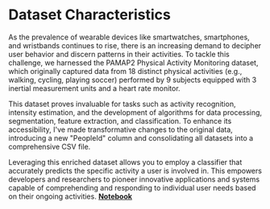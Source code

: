 # Dataset Characteristics
As the prevalence of wearable devices like smartwatches, smartphones, and wristbands continues to rise, there is an increasing demand to decipher user behavior and discern patterns in their activities. To tackle this challenge, we harnessed the PAMAP2 Physical Activity Monitoring dataset, which originally captured data from 18 distinct physical activities (e.g., walking, cycling, playing soccer) performed by 9 subjects equipped with 3 inertial measurement units and a heart rate monitor.

This dataset proves invaluable for tasks such as activity recognition, intensity estimation, and the development of algorithms for data processing, segmentation, feature extraction, and classification. To enhance its accessibility, I've made transformative changes to the original data, introducing a new "PeopleId" column and consolidating all datasets into a comprehensive CSV file.

Leveraging this enriched dataset allows you to employ a classifier that accurately predicts the specific activity a user is involved in. This empowers developers and researchers to pioneer innovative applications and systems capable of comprehending and responding to individual user needs based on their ongoing activities.
**[Notebook](exploratory_data_analysis.ipynb)**
